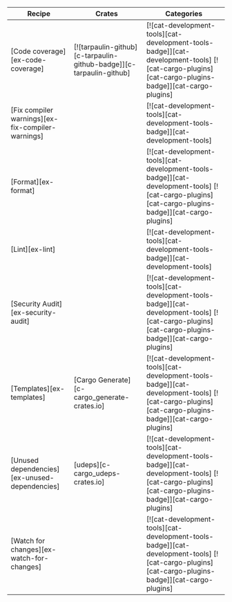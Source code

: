 | Recipe | Crates | Categories |
|---|---|---|
| [Code coverage][ex-code-coverage] | [![tarpaulin-github][c-tarpaulin-github-badge]][c-tarpaulin-github] | [![cat-development-tools][cat-development-tools-badge]][cat-development-tools] [![cat-cargo-plugins][cat-cargo-plugins-badge]][cat-cargo-plugins] |
| [Fix compiler warnings][ex-fix-compiler-warnings] |  | [![cat-development-tools][cat-development-tools-badge]][cat-development-tools] |
| [Format][ex-format] |  | [![cat-development-tools][cat-development-tools-badge]][cat-development-tools] [![cat-cargo-plugins][cat-cargo-plugins-badge]][cat-cargo-plugins] |
| [Lint][ex-lint] |  | [![cat-development-tools][cat-development-tools-badge]][cat-development-tools] |
| [Security Audit][ex-security-audit] |  | [![cat-development-tools][cat-development-tools-badge]][cat-development-tools] [![cat-cargo-plugins][cat-cargo-plugins-badge]][cat-cargo-plugins] |
| [Templates][ex-templates] | [Cargo Generate][c-cargo_generate-crates.io] | [![cat-development-tools][cat-development-tools-badge]][cat-development-tools] [![cat-cargo-plugins][cat-cargo-plugins-badge]][cat-cargo-plugins] |
| [Unused dependencies][ex-unused-dependencies] | [udeps][c-cargo_udeps-crates.io] | [![cat-development-tools][cat-development-tools-badge]][cat-development-tools] [![cat-cargo-plugins][cat-cargo-plugins-badge]][cat-cargo-plugins] |
| [Watch for changes][ex-watch-for-changes] |  | [![cat-development-tools][cat-development-tools-badge]][cat-development-tools] [![cat-cargo-plugins][cat-cargo-plugins-badge]][cat-cargo-plugins] |
